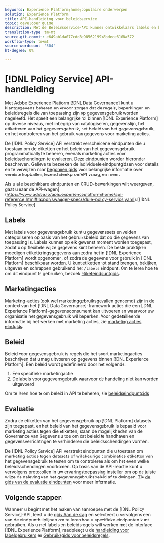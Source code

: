 ```yaml
---
keywords: Experience Platform;home;populaire onderwerpen
solution: Experience Platform
title: API-handleiding voor beleidsservice
topic: developer guide
description: Met de Beleidsservice-API kunnen ontwikkelaars labels en beleidsregels voor gegevensgebruik in Experience Platform beheren. Volg deze handleiding voor het uitvoeren van toetsbewerkingen met de API.
translation-type: tm+mt
source-git-commit: e649ab3da077cdd8e98562199b8bdece6108a572
workflow-type: tm+mt
source-wordcount: '504'
ht-degree: 0%

---
```



# [!DNL Policy Service] API-handleiding

Met Adobe Experience Platform [!DNL Data Governance] kunt u klantgegevens beheren en ervoor zorgen dat de regels, beperkingen en beleidsregels die van toepassing zijn op gegevensgebruik worden nageleefd. Het speelt een belangrijke rol binnen [!DNL Experience Platform] op diverse niveaus, met inbegrip van catalogiseren, gegevenslijn, het etiketteren van het gegevensgebruik, het beleid van het gegevensgebruik, en het controleren van het gebruik van gegevens voor marketing acties.

De [!DNL Policy Service] API verstrekt verscheidene eindpunten die u toestaan om de etiketten en het beleid van het gegevensgebruik programmatically te beheren, evenals marketing acties voor beleidsschendingen te evalueren. Deze eindpunten worden hieronder beschreven. Gelieve te bezoeken de individuele eindpuntgidsen voor details en te verwijzen naar [begonnen gids](./getting-started.md) voor belangrijke informatie over vereiste kopballen, lezend steekproefAPI vraag, en meer.

Als u alle beschikbare eindpunten en CRUD-bewerkingen wilt weergeven, gaat u naar de API-wagen](https://www.adobe.io/apis/experienceplatform/home/api-reference.html#!acpdr/swagger-specs/dule-policy-service.yaml).[[!DNL Policy Service] 

## Labels

Met labels voor gegevensgebruik kunt u gegevenssets en velden categoriseren op basis van het gebruiksbeleid dat op die gegevens van toepassing is. Labels kunnen op elk gewenst moment worden toegepast, zodat u op flexibele wijze gegevens kunt beheren. De beste praktijken moedigen etiketteringsgegevens aan zodra het in [!DNL Experience Platform] wordt opgenomen, of zodra de gegevens voor gebruik in [!DNL Platform] beschikbaar worden. U kunt etiketten tot stand brengen, bekijken, uitgeven en schrappen gebruikend het `/labels` eindpunt. Om te leren hoe te om dit eindpunt te gebruiken, bezoek [etiketeindpuntgids](./labels.md).

## Marketingacties

Marketing-acties (ook wel marketinggebruiksgevallen genoemd) zijn in de context van het [!DNL Data Governance]-framework acties die een [!DNL Experience Platform]-gegevensconsument kan uitvoeren en waarvoor uw organisatie het gegevensgebruik wil beperken. Voor gedetailleerde informatie bij het werken met marketing acties, zie [marketing acties eindgids](./marketing-actions.md).

## Beleid

Beleid voor gegevensgebruik is regels die het soort marketingacties beschrijven dat u mag uitvoeren op gegevens binnen [!DNL Experience Platform]. Een beleid wordt gedefinieerd door het volgende:

1. Een specifieke marketingactie
1. De labels voor gegevensgebruik waarvoor de handeling niet kan worden uitgevoerd

Om te leren hoe te om beleid in API te beheren, zie [beleidseindpuntgids](./policies.md)

## Evaluatie

Zodra de etiketten van het gegevensgebruik op [!DNL Platform] datasets zijn toegepast, en het beleid van het gegevensgebruik is bepaald voor marketing acties tegen die etiketten, staan de mogelijkheden van de Governance van Gegevens u toe om dat beleid te handhaven en gegevensverrichtingen te verhinderen die beleidsschendingen vormen.

De [!DNL Policy Service] API verstrekt eindpunten die u toestaan om marketing acties tegen datasets of willekeurige combinaties etiketten van het gegevensgebruik te testen om te controleren als om het even welke beleidsschendingen voorkomen. Op basis van de API-reactie kunt u vervolgens protocollen in uw ervaringstoepassing instellen om op de juiste wijze de naleving van het gegevensgebruiksbeleid af te dwingen. Zie [de gids van de evaluatie eindpunten](./evaluation.md) voor meer informatie.

## Volgende stappen

Wanneer u begint met het maken van aanroepen met de [!DNL Policy Service]-API, leest u de [gids Aan de slag](./getting-started.md) en selecteert u vervolgens een van de eindpunthulplijnen om te leren hoe u specifieke eindpunten kunt gebruiken. Als u met labels en beleidsregels wilt werken met de interface [!DNL Experience Platform], raadpleegt u de [handleiding voor labelgebruikers](../labels/user-guide.md) en [Gebruiksgids voor beleidsregels](../policies/user-guide.md).